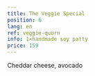 ```yaml
---
title: The Veggie Special
position: 6
lang: en
ref: veggie-quorn
info: 1×handmade soy patty
price: 159
---
```


Cheddar cheese, avocado
